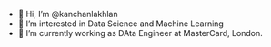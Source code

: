 - 👋 Hi, I’m @kanchanlakhlan
- 👀 I’m interested in Data Science and Machine Learning
- 🌱 I’m currently working as DAta Engineer at MasterCard, London.


<!---
kanchanlakhlan/kanchanlakhlan is a ✨ special ✨ repository because its `README.md` (this file) appears on your GitHub profile.
You can click the Preview link to take a look at your changes.
--->

